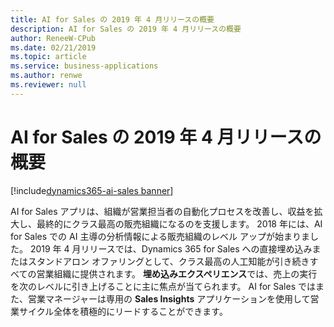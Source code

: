 ```yaml
---
title: AI for Sales の 2019 年 4 月リリースの概要
description: AI for Sales の 2019 年 4 月リリースの概要
author: ReneeW-CPub
ms.date: 02/21/2019
ms.topic: article
ms.service: business-applications
ms.author: renwe
ms.reviewer: null
---
```



# <a name="overview-of-ai-for-sales-april-19-release"></a>AI for Sales の 2019 年 4 月リリースの概要
[!include[dynamics365-ai-sales banner](../../includes/dynamics365-ai-sales.md)]




AI for Sales アプリは、組織が営業担当者の自動化プロセスを改善し、収益を拡大し、最終的にクラス最高の販売組織になるのを支援します。 2018 年には、AI for Sales での AI 主導の分析情報による販売組織のレベル アップが始まりました。 2019 年 4 月リリースでは、Dynamics 365 for Sales への直接埋め込みまたはスタンドアロン オファリングとして、クラス最高の人工知能が引き続きすべての営業組織に提供されます。 **埋め込みエクスペリエンス**では、売上の実行を次のレベルに引き上げることに主に焦点が当てられます。 AI for Sales ではまた、営業マネージャーは専用の **Sales Insights** アプリケーションを使用して営業サイクル全体を積極的にリードすることができます。
